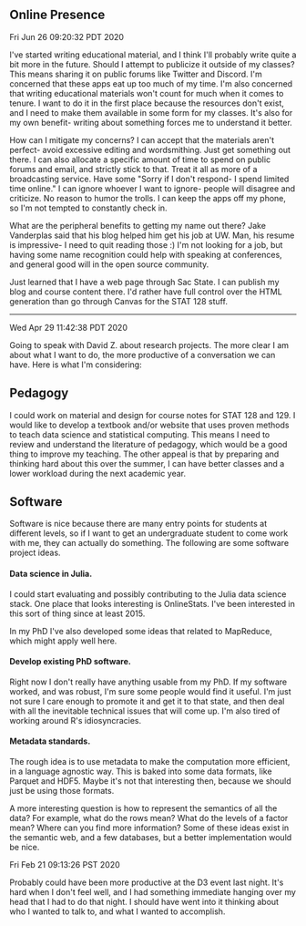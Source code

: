 ## Online Presence

Fri Jun 26 09:20:32 PDT 2020

I've started writing educational material, and I think I'll probably write quite a bit more in the future.
Should I attempt to publicize it outside of my classes?
This means sharing it on public forums like Twitter and Discord.
I'm concerned that these apps eat up too much of my time.
I'm also concerned that writing educational materials won't count for much when it comes to tenure.
I want to do it in the first place because the resources don't exist, and I need to make them available in some form for my classes.
It's also for my own benefit- writing about something forces me to understand it better.

How can I mitigate my concerns?
I can accept that the materials aren't perfect- avoid excessive editing and wordsmithing.
Just get something out there.
I can also allocate a specific amount of time to spend on public forums and email, and strictly stick to that.
Treat it all as more of a broadcasting service.
Have some "Sorry if I don't respond- I spend limited time online." 
I can ignore whoever I want to ignore- people will disagree and criticize.
No reason to humor the trolls.
I can keep the apps off my phone, so I'm not tempted to constantly check in.

What are the peripheral benefits to getting my name out there?
Jake Vanderplas said that his blog helped him get his job at UW.
Man, his resume is impressive- I need to quit reading those :)
I'm not looking for a job, but having some name recognition could help with speaking at conferences, and general good will in the open source community.

Just learned that I have a web page through Sac State.
I can publish my blog and course content there.
I'd rather have full control over the HTML generation than go through Canvas for the STAT 128 stuff.


------------------------------------------------------------

Wed Apr 29 11:42:38 PDT 2020

Going to speak with David Z. about research projects.
The more clear I am about what I want to do, the more productive of a conversation we can have.
Here is what I'm considering:


## Pedagogy

I could work on material and design for course notes for STAT 128 and 129.
I would like to develop a textbook and/or website that uses proven methods to teach data science and statistical computing.
This means I need to review and understand the literature of pedagogy, which would be a good thing to improve my teaching.
The other appeal is that by preparing and thinking hard about this over the summer, I can have better classes and a lower workload during the next academic year.


## Software

Software is nice because there are many entry points for students at different levels, so if I want to get an undergraduate student to come work with me, they can actually do something.
The following are some software project ideas.


#### Data science in Julia.

I could start evaluating and possibly contributing to the Julia data science stack.
One place that looks interesting is OnlineStats.
I've been interested in this sort of thing since at least 2015.

In my PhD I've also developed some ideas that related to MapReduce, which might apply well here.


#### Develop existing PhD software.

Right now I don't really have anything usable from my PhD.
If my software worked, and was robust, I'm sure some people would find it useful.
I'm just not sure I care enough to promote it and get it to that state, and then deal with all the inevitable technical issues that will come up.
I'm also tired of working around R's idiosyncracies.


#### Metadata standards.

The rough idea is to use metadata to make the computation more efficient, in a language agnostic way.
This is baked into some data formats, like Parquet and HDF5.
Maybe it's not that interesting then, because we should just be using those formats.

A more interesting question is how to represent the semantics of all the data?
For example, what do the rows mean?
What do the levels of a factor mean?
Where can you find more information?
Some of these ideas exist in the semantic web, and a few databases, but a better implementation would be nice.



Fri Feb 21 09:13:26 PST 2020

Probably could have been more productive at the D3 event last night.
It's hard when I don't feel well, and I had something immediate hanging over my head that I had to do that night.
I should have went into it thinking about who I wanted to talk to, and what I wanted to accomplish.
